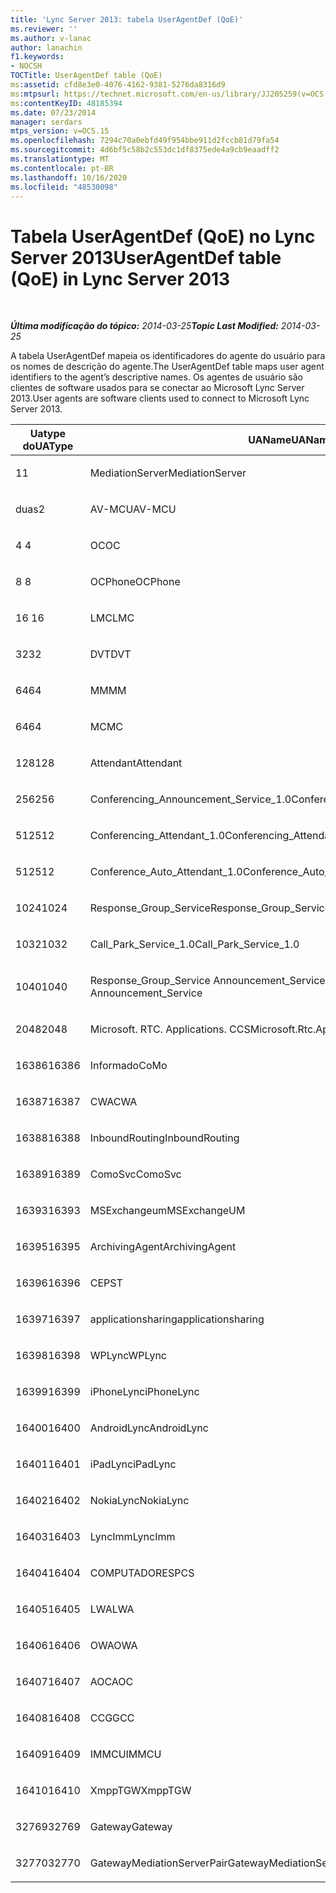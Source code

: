 ```yaml
---
title: 'Lync Server 2013: tabela UserAgentDef (QoE)'
ms.reviewer: ''
ms.author: v-lanac
author: lanachin
f1.keywords:
- NOCSH
TOCTitle: UserAgentDef table (QoE)
ms:assetid: cfd8e3e0-4076-4162-9381-5276da8316d9
ms:mtpsurl: https://technet.microsoft.com/en-us/library/JJ205259(v=OCS.15)
ms:contentKeyID: 48185394
ms.date: 07/23/2014
manager: serdars
mtps_version: v=OCS.15
ms.openlocfilehash: 7294c70a0ebfd49f954bbe911d2fccb81d79fa54
ms.sourcegitcommit: 4d6bf5c58b2c553dc1df8375ede4a9cb9eaadff2
ms.translationtype: MT
ms.contentlocale: pt-BR
ms.lasthandoff: 10/16/2020
ms.locfileid: "48530098"
---
```

# <a name="useragentdef-table-qoe-in-lync-server-2013"></a><span data-ttu-id="d6cbb-102">Tabela UserAgentDef (QoE) no Lync Server 2013</span><span class="sxs-lookup"><span data-stu-id="d6cbb-102">UserAgentDef table (QoE) in Lync Server 2013</span></span>

<div data-xmlns="http://www.w3.org/1999/xhtml">

<div class="topic" data-xmlns="http://www.w3.org/1999/xhtml" data-msxsl="urn:schemas-microsoft-com:xslt" data-cs="https://msdn.microsoft.com/">

<div data-asp="https://msdn2.microsoft.com/asp">



</div>

<div id="mainSection">

<div id="mainBody">

<span> </span>

<span data-ttu-id="d6cbb-103">_**Última modificação do tópico:** 2014-03-25_</span><span class="sxs-lookup"><span data-stu-id="d6cbb-103">_**Topic Last Modified:** 2014-03-25_</span></span>

<span data-ttu-id="d6cbb-104">A tabela UserAgentDef mapeia os identificadores do agente do usuário para os nomes de descrição do agente.</span><span class="sxs-lookup"><span data-stu-id="d6cbb-104">The UserAgentDef table maps user agent identifiers to the agent’s descriptive names.</span></span> <span data-ttu-id="d6cbb-105">Os agentes de usuário são clientes de software usados para se conectar ao Microsoft Lync Server 2013.</span><span class="sxs-lookup"><span data-stu-id="d6cbb-105">User agents are software clients used to connect to Microsoft Lync Server 2013.</span></span>


<table>
<colgroup>
<col style="width: 33%" />
<col style="width: 33%" />
<col style="width: 33%" />
</colgroup>
<thead>
<tr class="header">
<th><span data-ttu-id="d6cbb-106">Uatype do</span><span class="sxs-lookup"><span data-stu-id="d6cbb-106">UAType</span></span></th>
<th><span data-ttu-id="d6cbb-107">UAName</span><span class="sxs-lookup"><span data-stu-id="d6cbb-107">UAName</span></span></th>
<th><span data-ttu-id="d6cbb-108">UACategory</span><span class="sxs-lookup"><span data-stu-id="d6cbb-108">UACategory</span></span></th>
</tr>
</thead>
<tbody>
<tr class="odd">
<td><p><span data-ttu-id="d6cbb-109">1</span><span class="sxs-lookup"><span data-stu-id="d6cbb-109">1</span></span></p></td>
<td><p><span data-ttu-id="d6cbb-110">MediationServer</span><span class="sxs-lookup"><span data-stu-id="d6cbb-110">MediationServer</span></span></p></td>
<td><p><span data-ttu-id="d6cbb-111">MediationServer</span><span class="sxs-lookup"><span data-stu-id="d6cbb-111">MediationServer</span></span></p></td>
</tr>
<tr class="even">
<td><p><span data-ttu-id="d6cbb-112">duas</span><span class="sxs-lookup"><span data-stu-id="d6cbb-112">2</span></span></p></td>
<td><p><span data-ttu-id="d6cbb-113">AV-MCU</span><span class="sxs-lookup"><span data-stu-id="d6cbb-113">AV-MCU</span></span></p></td>
<td><p><span data-ttu-id="d6cbb-114">AV-MCU</span><span class="sxs-lookup"><span data-stu-id="d6cbb-114">AV-MCU</span></span></p></td>
</tr>
<tr class="odd">
<td><p><span data-ttu-id="d6cbb-115">4 </span><span class="sxs-lookup"><span data-stu-id="d6cbb-115">4</span></span></p></td>
<td><p><span data-ttu-id="d6cbb-116">OC</span><span class="sxs-lookup"><span data-stu-id="d6cbb-116">OC</span></span></p></td>
<td><p><span data-ttu-id="d6cbb-117">OC</span><span class="sxs-lookup"><span data-stu-id="d6cbb-117">OC</span></span></p></td>
</tr>
<tr class="even">
<td><p><span data-ttu-id="d6cbb-118">8 </span><span class="sxs-lookup"><span data-stu-id="d6cbb-118">8</span></span></p></td>
<td><p><span data-ttu-id="d6cbb-119">OCPhone</span><span class="sxs-lookup"><span data-stu-id="d6cbb-119">OCPhone</span></span></p></td>
<td><p><span data-ttu-id="d6cbb-120">OCPhone</span><span class="sxs-lookup"><span data-stu-id="d6cbb-120">OCPhone</span></span></p></td>
</tr>
<tr class="odd">
<td><p><span data-ttu-id="d6cbb-121">16 </span><span class="sxs-lookup"><span data-stu-id="d6cbb-121">16</span></span></p></td>
<td><p><span data-ttu-id="d6cbb-122">LMC</span><span class="sxs-lookup"><span data-stu-id="d6cbb-122">LMC</span></span></p></td>
<td><p><span data-ttu-id="d6cbb-123">LMC</span><span class="sxs-lookup"><span data-stu-id="d6cbb-123">LMC</span></span></p></td>
</tr>
<tr class="even">
<td><p><span data-ttu-id="d6cbb-124">32</span><span class="sxs-lookup"><span data-stu-id="d6cbb-124">32</span></span></p></td>
<td><p><span data-ttu-id="d6cbb-125">DVT</span><span class="sxs-lookup"><span data-stu-id="d6cbb-125">DVT</span></span></p></td>
<td><p><span data-ttu-id="d6cbb-126">DVT</span><span class="sxs-lookup"><span data-stu-id="d6cbb-126">DVT</span></span></p></td>
</tr>
<tr class="odd">
<td><p><span data-ttu-id="d6cbb-127">64</span><span class="sxs-lookup"><span data-stu-id="d6cbb-127">64</span></span></p></td>
<td><p><span data-ttu-id="d6cbb-128">MM</span><span class="sxs-lookup"><span data-stu-id="d6cbb-128">MM</span></span></p></td>
<td><p><span data-ttu-id="d6cbb-129">MM</span><span class="sxs-lookup"><span data-stu-id="d6cbb-129">MM</span></span></p></td>
</tr>
<tr class="even">
<td><p><span data-ttu-id="d6cbb-130">64</span><span class="sxs-lookup"><span data-stu-id="d6cbb-130">64</span></span></p></td>
<td><p><span data-ttu-id="d6cbb-131">MC</span><span class="sxs-lookup"><span data-stu-id="d6cbb-131">MC</span></span></p></td>
<td><p><span data-ttu-id="d6cbb-132">MM</span><span class="sxs-lookup"><span data-stu-id="d6cbb-132">MM</span></span></p></td>
</tr>
<tr class="odd">
<td><p><span data-ttu-id="d6cbb-133">128</span><span class="sxs-lookup"><span data-stu-id="d6cbb-133">128</span></span></p></td>
<td><p><span data-ttu-id="d6cbb-134">Attendant</span><span class="sxs-lookup"><span data-stu-id="d6cbb-134">Attendant</span></span></p></td>
<td><p><span data-ttu-id="d6cbb-135">Attendant</span><span class="sxs-lookup"><span data-stu-id="d6cbb-135">Attendant</span></span></p></td>
</tr>
<tr class="even">
<td><p><span data-ttu-id="d6cbb-136">256</span><span class="sxs-lookup"><span data-stu-id="d6cbb-136">256</span></span></p></td>
<td><p><span data-ttu-id="d6cbb-137">Conferencing_Announcement_Service_1.0</span><span class="sxs-lookup"><span data-stu-id="d6cbb-137">Conferencing_Announcement_Service_1.0</span></span></p></td>
<td><p><span data-ttu-id="d6cbb-138">CA</span><span class="sxs-lookup"><span data-stu-id="d6cbb-138">CAS</span></span></p></td>
</tr>
<tr class="odd">
<td><p><span data-ttu-id="d6cbb-139">512</span><span class="sxs-lookup"><span data-stu-id="d6cbb-139">512</span></span></p></td>
<td><p><span data-ttu-id="d6cbb-140">Conferencing_Attendant_1.0</span><span class="sxs-lookup"><span data-stu-id="d6cbb-140">Conferencing_Attendant_1.0</span></span></p></td>
<td><p><span data-ttu-id="d6cbb-141">CAA</span><span class="sxs-lookup"><span data-stu-id="d6cbb-141">CAA</span></span></p></td>
</tr>
<tr class="even">
<td><p><span data-ttu-id="d6cbb-142">512</span><span class="sxs-lookup"><span data-stu-id="d6cbb-142">512</span></span></p></td>
<td><p><span data-ttu-id="d6cbb-143">Conference_Auto_Attendant_1.0</span><span class="sxs-lookup"><span data-stu-id="d6cbb-143">Conference_Auto_Attendant_1.0</span></span></p></td>
<td><p><span data-ttu-id="d6cbb-144">CAA</span><span class="sxs-lookup"><span data-stu-id="d6cbb-144">CAA</span></span></p></td>
</tr>
<tr class="odd">
<td><p><span data-ttu-id="d6cbb-145">1024</span><span class="sxs-lookup"><span data-stu-id="d6cbb-145">1024</span></span></p></td>
<td><p><span data-ttu-id="d6cbb-146">Response_Group_Service</span><span class="sxs-lookup"><span data-stu-id="d6cbb-146">Response_Group_Service</span></span></p></td>
<td><p><span data-ttu-id="d6cbb-147">RGS</span><span class="sxs-lookup"><span data-stu-id="d6cbb-147">RGS</span></span></p></td>
</tr>
<tr class="even">
<td><p><span data-ttu-id="d6cbb-148">1032</span><span class="sxs-lookup"><span data-stu-id="d6cbb-148">1032</span></span></p></td>
<td><p><span data-ttu-id="d6cbb-149">Call_Park_Service_1.0</span><span class="sxs-lookup"><span data-stu-id="d6cbb-149">Call_Park_Service_1.0</span></span></p></td>
<td><p><span data-ttu-id="d6cbb-150">CPS</span><span class="sxs-lookup"><span data-stu-id="d6cbb-150">CPS</span></span></p></td>
</tr>
<tr class="odd">
<td><p><span data-ttu-id="d6cbb-151">1040</span><span class="sxs-lookup"><span data-stu-id="d6cbb-151">1040</span></span></p></td>
<td><p><span data-ttu-id="d6cbb-152">Response_Group_Service Announcement_Service</span><span class="sxs-lookup"><span data-stu-id="d6cbb-152">Response_Group_Service Announcement_Service</span></span></p></td>
<td><p><span data-ttu-id="d6cbb-153">AS</span><span class="sxs-lookup"><span data-stu-id="d6cbb-153">AS</span></span></p></td>
</tr>
<tr class="even">
<td><p><span data-ttu-id="d6cbb-154">2048</span><span class="sxs-lookup"><span data-stu-id="d6cbb-154">2048</span></span></p></td>
<td><p><span data-ttu-id="d6cbb-155">Microsoft. RTC. Applications. CCS</span><span class="sxs-lookup"><span data-stu-id="d6cbb-155">Microsoft.Rtc.Applications.Ccs</span></span></p></td>
<td><p><span data-ttu-id="d6cbb-156">CCS</span><span class="sxs-lookup"><span data-stu-id="d6cbb-156">CCS</span></span></p></td>
</tr>
<tr class="odd">
<td><p><span data-ttu-id="d6cbb-157">16386</span><span class="sxs-lookup"><span data-stu-id="d6cbb-157">16386</span></span></p></td>
<td><p><span data-ttu-id="d6cbb-158">Informado</span><span class="sxs-lookup"><span data-stu-id="d6cbb-158">CoMo</span></span></p></td>
<td><p><span data-ttu-id="d6cbb-159">Informado</span><span class="sxs-lookup"><span data-stu-id="d6cbb-159">CoMo</span></span></p></td>
</tr>
<tr class="even">
<td><p><span data-ttu-id="d6cbb-160">16387</span><span class="sxs-lookup"><span data-stu-id="d6cbb-160">16387</span></span></p></td>
<td><p><span data-ttu-id="d6cbb-161">CWA</span><span class="sxs-lookup"><span data-stu-id="d6cbb-161">CWA</span></span></p></td>
<td><p><span data-ttu-id="d6cbb-162">CWA</span><span class="sxs-lookup"><span data-stu-id="d6cbb-162">CWA</span></span></p></td>
</tr>
<tr class="odd">
<td><p><span data-ttu-id="d6cbb-163">16388</span><span class="sxs-lookup"><span data-stu-id="d6cbb-163">16388</span></span></p></td>
<td><p><span data-ttu-id="d6cbb-164">InboundRouting</span><span class="sxs-lookup"><span data-stu-id="d6cbb-164">InboundRouting</span></span></p></td>
<td><p><span data-ttu-id="d6cbb-165">InboundRouting</span><span class="sxs-lookup"><span data-stu-id="d6cbb-165">InboundRouting</span></span></p></td>
</tr>
<tr class="even">
<td><p><span data-ttu-id="d6cbb-166">16389</span><span class="sxs-lookup"><span data-stu-id="d6cbb-166">16389</span></span></p></td>
<td><p><span data-ttu-id="d6cbb-167">ComoSvc</span><span class="sxs-lookup"><span data-stu-id="d6cbb-167">ComoSvc</span></span></p></td>
<td><p><span data-ttu-id="d6cbb-168">ComoSvc</span><span class="sxs-lookup"><span data-stu-id="d6cbb-168">ComoSvc</span></span></p></td>
</tr>
<tr class="odd">
<td><p><span data-ttu-id="d6cbb-169">16393</span><span class="sxs-lookup"><span data-stu-id="d6cbb-169">16393</span></span></p></td>
<td><p><span data-ttu-id="d6cbb-170">MSExchangeum</span><span class="sxs-lookup"><span data-stu-id="d6cbb-170">MSExchangeUM</span></span></p></td>
<td><p><span data-ttu-id="d6cbb-171">ExUM</span><span class="sxs-lookup"><span data-stu-id="d6cbb-171">ExUM</span></span></p></td>
</tr>
<tr class="even">
<td><p><span data-ttu-id="d6cbb-172">16395</span><span class="sxs-lookup"><span data-stu-id="d6cbb-172">16395</span></span></p></td>
<td><p><span data-ttu-id="d6cbb-173">ArchivingAgent</span><span class="sxs-lookup"><span data-stu-id="d6cbb-173">ArchivingAgent</span></span></p></td>
<td><p><span data-ttu-id="d6cbb-174">ARCHAGENT</span><span class="sxs-lookup"><span data-stu-id="d6cbb-174">ARCHAGENT</span></span></p></td>
</tr>
<tr class="odd">
<td><p><span data-ttu-id="d6cbb-175">16396</span><span class="sxs-lookup"><span data-stu-id="d6cbb-175">16396</span></span></p></td>
<td><p><span data-ttu-id="d6cbb-176">CEP</span><span class="sxs-lookup"><span data-stu-id="d6cbb-176">ST</span></span></p></td>
<td><p><span data-ttu-id="d6cbb-177">CEP</span><span class="sxs-lookup"><span data-stu-id="d6cbb-177">ST</span></span></p></td>
</tr>
<tr class="even">
<td><p><span data-ttu-id="d6cbb-178">16397</span><span class="sxs-lookup"><span data-stu-id="d6cbb-178">16397</span></span></p></td>
<td><p><span data-ttu-id="d6cbb-179">applicationsharing</span><span class="sxs-lookup"><span data-stu-id="d6cbb-179">applicationsharing</span></span></p></td>
<td><p><span data-ttu-id="d6cbb-180">ASMCU</span><span class="sxs-lookup"><span data-stu-id="d6cbb-180">ASMCU</span></span></p></td>
</tr>
<tr class="odd">
<td><p><span data-ttu-id="d6cbb-181">16398</span><span class="sxs-lookup"><span data-stu-id="d6cbb-181">16398</span></span></p></td>
<td><p><span data-ttu-id="d6cbb-182">WPLync</span><span class="sxs-lookup"><span data-stu-id="d6cbb-182">WPLync</span></span></p></td>
<td><p><span data-ttu-id="d6cbb-183">WPLync</span><span class="sxs-lookup"><span data-stu-id="d6cbb-183">WPLync</span></span></p></td>
</tr>
<tr class="even">
<td><p><span data-ttu-id="d6cbb-184">16399</span><span class="sxs-lookup"><span data-stu-id="d6cbb-184">16399</span></span></p></td>
<td><p><span data-ttu-id="d6cbb-185">iPhoneLync</span><span class="sxs-lookup"><span data-stu-id="d6cbb-185">iPhoneLync</span></span></p></td>
<td><p><span data-ttu-id="d6cbb-186">iPhoneLync</span><span class="sxs-lookup"><span data-stu-id="d6cbb-186">iPhoneLync</span></span></p></td>
</tr>
<tr class="odd">
<td><p><span data-ttu-id="d6cbb-187">16400</span><span class="sxs-lookup"><span data-stu-id="d6cbb-187">16400</span></span></p></td>
<td><p><span data-ttu-id="d6cbb-188">AndroidLync</span><span class="sxs-lookup"><span data-stu-id="d6cbb-188">AndroidLync</span></span></p></td>
<td><p><span data-ttu-id="d6cbb-189">AndroidLync</span><span class="sxs-lookup"><span data-stu-id="d6cbb-189">AndroidLync</span></span></p></td>
</tr>
<tr class="even">
<td><p><span data-ttu-id="d6cbb-190">16401</span><span class="sxs-lookup"><span data-stu-id="d6cbb-190">16401</span></span></p></td>
<td><p><span data-ttu-id="d6cbb-191">iPadLync</span><span class="sxs-lookup"><span data-stu-id="d6cbb-191">iPadLync</span></span></p></td>
<td><p><span data-ttu-id="d6cbb-192">iPadLync</span><span class="sxs-lookup"><span data-stu-id="d6cbb-192">iPadLync</span></span></p></td>
</tr>
<tr class="odd">
<td><p><span data-ttu-id="d6cbb-193">16402</span><span class="sxs-lookup"><span data-stu-id="d6cbb-193">16402</span></span></p></td>
<td><p><span data-ttu-id="d6cbb-194">NokiaLync</span><span class="sxs-lookup"><span data-stu-id="d6cbb-194">NokiaLync</span></span></p></td>
<td><p><span data-ttu-id="d6cbb-195">NokiaLync</span><span class="sxs-lookup"><span data-stu-id="d6cbb-195">NokiaLync</span></span></p></td>
</tr>
<tr class="even">
<td><p><span data-ttu-id="d6cbb-196">16403</span><span class="sxs-lookup"><span data-stu-id="d6cbb-196">16403</span></span></p></td>
<td><p><span data-ttu-id="d6cbb-197">LyncImm</span><span class="sxs-lookup"><span data-stu-id="d6cbb-197">LyncImm</span></span></p></td>
<td><p><span data-ttu-id="d6cbb-198">LyncImm</span><span class="sxs-lookup"><span data-stu-id="d6cbb-198">LyncImm</span></span></p></td>
</tr>
<tr class="odd">
<td><p><span data-ttu-id="d6cbb-199">16404</span><span class="sxs-lookup"><span data-stu-id="d6cbb-199">16404</span></span></p></td>
<td><p><span data-ttu-id="d6cbb-200">COMPUTADORES</span><span class="sxs-lookup"><span data-stu-id="d6cbb-200">PCS</span></span></p></td>
<td><p><span data-ttu-id="d6cbb-201">COMPUTADORES</span><span class="sxs-lookup"><span data-stu-id="d6cbb-201">PCS</span></span></p></td>
</tr>
<tr class="even">
<td><p><span data-ttu-id="d6cbb-202">16405</span><span class="sxs-lookup"><span data-stu-id="d6cbb-202">16405</span></span></p></td>
<td><p><span data-ttu-id="d6cbb-203">LWA</span><span class="sxs-lookup"><span data-stu-id="d6cbb-203">LWA</span></span></p></td>
<td><p><span data-ttu-id="d6cbb-204">LWA</span><span class="sxs-lookup"><span data-stu-id="d6cbb-204">LWA</span></span></p></td>
</tr>
<tr class="odd">
<td><p><span data-ttu-id="d6cbb-205">16406</span><span class="sxs-lookup"><span data-stu-id="d6cbb-205">16406</span></span></p></td>
<td><p><span data-ttu-id="d6cbb-206">OWA</span><span class="sxs-lookup"><span data-stu-id="d6cbb-206">OWA</span></span></p></td>
<td><p><span data-ttu-id="d6cbb-207">OWA</span><span class="sxs-lookup"><span data-stu-id="d6cbb-207">OWA</span></span></p></td>
</tr>
<tr class="even">
<td><p><span data-ttu-id="d6cbb-208">16407</span><span class="sxs-lookup"><span data-stu-id="d6cbb-208">16407</span></span></p></td>
<td><p><span data-ttu-id="d6cbb-209">AOC</span><span class="sxs-lookup"><span data-stu-id="d6cbb-209">AOC</span></span></p></td>
<td><p><span data-ttu-id="d6cbb-210">AOC</span><span class="sxs-lookup"><span data-stu-id="d6cbb-210">AOC</span></span></p></td>
</tr>
<tr class="odd">
<td><p><span data-ttu-id="d6cbb-211">16408</span><span class="sxs-lookup"><span data-stu-id="d6cbb-211">16408</span></span></p></td>
<td><p><span data-ttu-id="d6cbb-212">CCG</span><span class="sxs-lookup"><span data-stu-id="d6cbb-212">GCC</span></span></p></td>
<td><p><span data-ttu-id="d6cbb-213">CCG</span><span class="sxs-lookup"><span data-stu-id="d6cbb-213">GCC</span></span></p></td>
</tr>
<tr class="even">
<td><p><span data-ttu-id="d6cbb-214">16409</span><span class="sxs-lookup"><span data-stu-id="d6cbb-214">16409</span></span></p></td>
<td><p><span data-ttu-id="d6cbb-215">IMMCU</span><span class="sxs-lookup"><span data-stu-id="d6cbb-215">IMMCU</span></span></p></td>
<td><p><span data-ttu-id="d6cbb-216">IMMCU</span><span class="sxs-lookup"><span data-stu-id="d6cbb-216">IMMCU</span></span></p></td>
</tr>
<tr class="odd">
<td><p><span data-ttu-id="d6cbb-217">16410</span><span class="sxs-lookup"><span data-stu-id="d6cbb-217">16410</span></span></p></td>
<td><p><span data-ttu-id="d6cbb-218">XmppTGW</span><span class="sxs-lookup"><span data-stu-id="d6cbb-218">XmppTGW</span></span></p></td>
<td><p><span data-ttu-id="d6cbb-219">XmppGateway</span><span class="sxs-lookup"><span data-stu-id="d6cbb-219">XmppGateway</span></span></p></td>
</tr>
<tr class="even">
<td><p><span data-ttu-id="d6cbb-220">32769</span><span class="sxs-lookup"><span data-stu-id="d6cbb-220">32769</span></span></p></td>
<td><p><span data-ttu-id="d6cbb-221">Gateway</span><span class="sxs-lookup"><span data-stu-id="d6cbb-221">Gateway</span></span></p></td>
<td><p><span data-ttu-id="d6cbb-222">Gateway</span><span class="sxs-lookup"><span data-stu-id="d6cbb-222">Gateway</span></span></p></td>
</tr>
<tr class="odd">
<td><p><span data-ttu-id="d6cbb-223">32770</span><span class="sxs-lookup"><span data-stu-id="d6cbb-223">32770</span></span></p></td>
<td><p><span data-ttu-id="d6cbb-224">GatewayMediationServerPair</span><span class="sxs-lookup"><span data-stu-id="d6cbb-224">GatewayMediationServerPair</span></span></p></td>
<td><p><span data-ttu-id="d6cbb-225">GatewayMediationServerPair</span><span class="sxs-lookup"><span data-stu-id="d6cbb-225">GatewayMediationServerPair</span></span></p></td>
</tr>
</tbody>
</table>


</div>

<span> </span>

</div>

</div>

</div>

